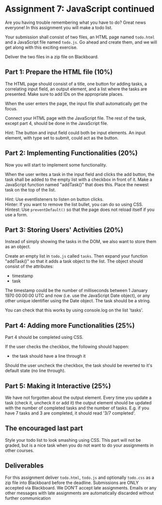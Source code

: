 # Assignment 7: JavaScript continued

Are you having trouble remembering what you have to do? Great news everyone! In this assignment you will make a todo list.

Your submission shall consist of two files, an HTML page named `todo.html` and a JavaScript file named `todo.js`. Go ahead and create them, and we will get along with this exciting exercise.

Deliver the two files in a zip file on Blackboard.

## Part 1: Prepare the HTML file (10%)
The HTML page should consist of a title, one button for adding tasks, a correlating input field, an output element, and a list where the tasks are presented. Make sure to add IDs on the appropriate places.

When the user enters the page, the input file shall automatically get the focus.

Connect your HTML page with the JavaScript file. The rest of the task, except part 4, should be done in the JavaScript file.

Hint: The button and input field could both be input elements. An input element, with type set to submit, could act as the button.

## Part 2: Implementing Functionalities (20%)
Now you will start to implement some functionality.

When the user writes a task in the input field and clicks the add button, the task shall be added to the empty list with a checkbox in front of it. Make a JavaScript function named "addTask()" that does this. Place the newest task on the top of the list.

Hint: Use eventlisteners to listen on button clicks.  
Hinter: If you want to remove the list bullet, you can do so using CSS.  
Hintest: Use `preventDefault()` so that the page does not reload itself if you use a form.

## Part 3: Storing Users' Activities (20%)
Instead of simply showing the tasks in the DOM, we also want to store them as an object.

Create an empty list in `todo.js` called `tasks`. Then expand your function "addTask()" so that it adds a task object to the list. The object should consist of the attributes:
* timestamp
* task

The timestamp could be the number of milliseconds between 1 January 1970 00:00:00 UTC and now (i.e. use the JavaScript Date object), or any other unique identifier using the Date object. The task should be a string.

You can check that this works by using console.log on the list 'tasks'.

## Part 4: Adding more Functionalities (25%)
Part 4 should be completed using CSS.

If the user checks the checkbox, the following should happen:
* the task should have a line through it

Should the user uncheck the checkbox, the task should be reverted to it's default state (no line through).

## Part 5: Making it Interactive (25%)
We have not forgotten about the output element. Every time you update a task (check it, uncheck it or add it) the output element should be updated with the number of completed tasks and the number of tasks. E.g. if you have 7 tasks and 3 are completed, it should read '3/7 completed'.

## The encouraged last part
Style your todo list to look smashing using CSS. This part will not be graded, but is a nice task when you do not want to do your assignments in other courses.

## Deliverables
For this assignment deliver `todo.html`, `todo.js` and optionally `todo.css` as a zip file into Blackboard before the deadline. Submissions are ONLY accepted via Blackboard. We DON’T accept late assignments. Emails or any other messages with late assignments are automatically discarded without further communication
